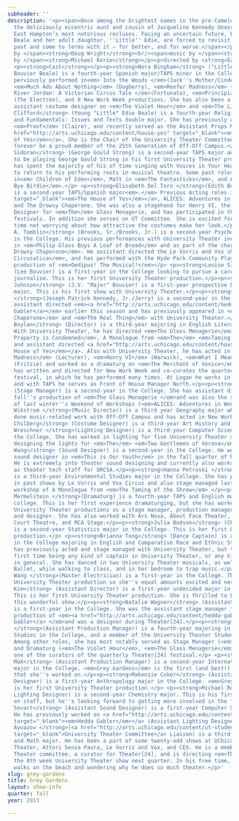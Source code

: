 ```yaml
---
subheader: ''
description: '<p><span>Once among the brightest names in the pre-Camelot social register,
  the deliciously eccentric aunt and cousin of Jacqueline Kennedy Onassis are now
  East Hampton’s most notorious recluses. Facing an uncertain future, Edith Bouvier
  Beale and her adult daughter, ''Little'' Edie, are forced to revisit their storied
  past and come to terms with it – for better, and for worse.</span></p> <p><span>book
  by </span><strong>Doug Wright</strong><br/><span>music by </span><strong>Scott Frankel</strong><br/><span>lyrics
  by </span><strong>Michael Korie</strong></p><p>directed by <strong>Éamon Boylan</strong></p>
  <p><strong>Cast</strong></p><p><strong>Nora Bingham</strong> ("Little" Edie Beale/Edith
  Bouvier Beale) is a fourth-year Spanish major/TAPS minor in the College. She has
  perviously performed in<em> Into the Woods </em>(Jack''s Mother/Cinderella''s Mother),
  <em>Much Ado About Nothing</em> (Dogberry), <em>Reefer Madness</em> (Sally), <em>The
  River Jordan: A Victorian Circus Tale </em>(Fortunata), <em>Principia Circusatica</em>
  (The Electron), and 8 New Work Week productions. She has also been a makeup and
  assistant costume designer on <em>The Violet Hour</em> and <em>The Lion in Winter</em>.</p><p><strong>Hilary
  Clifford</strong> (Young "Little" Edie Beale) is a fourth-year Religious Studies
  and Fundamentals: Issues and Texts double major. She has previously appeared in
  <em>Proof</em> (Claire), and recently served as the Assistant Props Master for <a
  href="http://arts.uchicago.edu/content/house-yes" target="_blank"><em>The House
  of Yes</em></a>. She is the Chair of the University Theater Committee, and will
  forever be a proud member of the 25th Generation of Off-Off Campus.</p><p><strong>Nicholas
  Sidoran</strong> (George Gould Strong) is a second-year TAPS major and is thrilled
  to be playing George Gould Strong in his first University Theater production! He
  has spent the majority of his of time singing with Voices in Your Head and is glad
  to return to his performing roots in musical theatre. Some past roles include Adam
  in<em> Children of Eden</em>, Matt in <em>The Fantasticks</em>, and Albert in <em>Bye
  Bye Birdie</em>.</p> <p><strong>Elisabeth Del Toro </strong>(Edith Bouvier Beale)
  is a second-year TAPS/Spanish major<em>.</em> Previous Acting roles include <a href="http://arts.uchicago.edu/content/house-yes"
  target="_blank"><em>The House of Yes</em></a>, ALICES: Adventures in Wonderland,
  and The Drowsy Chaperone. She was also a stagehand for Henry VI, the Assistant Sound
  Designer for <em>The</em> Glass Menagerie, and has participated in three Theater[24]
  festivals. In addition she serves on UT Committee. She is excited for her first
  time not worrying about how attractive the costumes make her look.</p> <p><strong>David
  A. Tomblin</strong> (Brooks, Sr./Brooks, Jr.) is a second-year Psychology major
  in the College. His previous performances with University Theater include the Baker
  in <em>Philip Glass Buys A Loaf of Bread</em> and as part of the chorus in <em>The
  Drowsy Chaperone</em>. He assistant directed the Le Vorris and Vox show, <em>Principia
  Circusatica</em>, and has performed with the Hyde Park Community Players in their
  production of <em>Oedipus! The Musical!</em></p> <p><strong>Louise Simpson</strong>
  (Lee Bouvier) is a first-year in the College looking to pursue a career in broadcast
  journalism. This is her first University Theater production.</p><p><strong>Adam
  Johnson</strong> (J.V. "Major" Bouvier) is a first-year prospective Biochemistry
  major. This is his first show with University Theater.</p><p><strong>Michael Findley
  </strong>(Joseph Patrick Kennedy, Jr./Jerry) is a second-year in the College. He
  assistant directed <em><a href="http://arts.uchicago.edu/content/hedda-gabler" target="_blank">Hedda
  Gabler</a></em> earlier this season and has previously appeared in <em>The Drowsy
  Chaperone</em> and <em>The Real Thing</em> with University Theater.</p> <p><strong>Staff</strong></p><p><strong>Éamon
  Boylan</strong> (Director) is a third-year majoring in English Literature and TAPS.
  With University Theater, he has directed <em>The Glass Menagerie</em>, <em>This
  Property is Condemned</em>, A Monologue from <em>The</em> <em>Taming of the Shrew</em>,
  and assistant directed <a href="http://arts.uchicago.edu/content/house-yes" target="_blank"><em>The
  House of Yes</em></a>. Also with University Theater, he has acted in <em>Reefer
  Madness</em> (Lecturer), <em>Henry VI</em> (Warwick), <em>What I Meant Was</em>
  (Fritzie) and worked as a dramaturg on <em>The Merchant of Venice</em>. He also
  has written and directed for New Work Week and co-curates the quarterly Theater[24]
  festival, in which he has performed many times. At Logan he works in the Box Office
  and with TAPS he serves as Front of House Manager North.</p><p><strong>Vanessa Farrante</strong>
  (Stage Manager) is a second-year in the College. She has assistant directed last
  fall''s production of <em>The Glass Menagerie </em>and was also the stage manager
  of last winter''s Weekend of Workshops (<em>ALICES: Adventures in Wonderland</em>).</p><p><strong>Alexander
  Wikstrom </strong>(Music Director) is a third year Geography major who has previously
  done music-related work with Off-Off Campus and has acted in New Work Week.</p><p><strong>Marisa
  Chilberg</strong> (Costume Designer) is a third-year Art History and TAPS major.</p><p><strong>Sammi
  Wreschner </strong>(Lighting Designer) is a third-year Computer Science major in
  the College. She has worked in lighting for five University Theater shows, including
  designing the lights for <em>The</em> <em>Two Gentlemen of Verona</em>.</p> <p><strong>Li
  Wang</strong> (Sound Designer) is a second-year in the College. He worked as assistant
  sound designer in <em>This is Our Youth</em> in the fall quarter of his first year.
  He is extremely into theater sound designing and currently also works on campus
  as theater tech staff for ORCSA.</p><p><strong>Hanna Petroski </strong>(Props Designer)
  is a third-year Environmental Studies major in the College. She has previously appeared
  in past shows by Le Vorris and Vox Circus and also stage managed last quarter''s
  workshop of A Monologue from <em>The Taming of the Shrew</em>.</p><p><strong>Jamie
  Mermelstein </strong>(Dramaturg) is a fourth-year TAPS and English major in the
  college. This is her first experience dramaturging, but she has worked on ten previous
  University Theater productions as a stage manager, production manager, director,
  and designer. She has also worked with Ars Nova, About Face Theater, Teatro Vista,
  Court Theatre, and MCA Stage.</p><p><strong>Julia Bodson</strong> (Choreographer)
  is a second-year Statistics major in the College. This is her first University Theater
  production.</p> <p><strong>Brianna Tong</strong> (Dance Captain) is a third-year
  in the College majoring in English and Comparative Race and Ethnic Studies. She
  has previously acted and stage managed with University Theater, but this is her
  first time being any kind of captain in University Theater, or any kind of captain
  in general. She has danced in two University Theater musicals, as well as in University
  Ballet, while walking to class, and in her bedroom to trap music.</p><p><strong>Tiffany
  Wang </strong>(Master Electrician) is a first-year in the College. This is her first
  University Theater production so she''s equal amounts excited and nervous!</p><p><strong>Sarah
  Kim</strong> (Assistant Director) is a first-year undecided major in the College.
  This is her first University Theater production. She is thrilled to be a part of
  this wonderful show.</p><p><strong>Natalie Wagner</strong> (Assistant Stage Manager)
  is a first-year in the College. She was the assistant stage manager for this quarter''s
  production of <em><a href="http://arts.uchicago.edu/content/hedda-gabler" target="_blank">Hedda
  Gabler</a> </em>and was a designer during Theater[24].</p><p><strong>Isabel Sen
  </strong>(Assistant Production Manager) is a fourth-year majoring in Public Policy
  Studies in the College, and a member of the University Theater Student Committee.
  Among other roles, she has most notably served as Stage Manager (<em>Reefer Madness</em>)
  and Dramaturg (<em>The Violet Hour</em>, <em>The Glass Menagerie</em>), and is also
  one of the curators of the quarterly Theater[24] festival.</p> <p><strong>Rebecca
  Mak</strong> (Assistant Production Manager) is a second-year International Studies
  major in the College. <em>Grey Gardens</em> is the first (and best!) theater production
  that she''s worked on.</p><p><strong>Makenzie Coker</strong> (Assistant Costume
  Designer) is a first-year Anthropology major in the College. <em>Grey Gardens</em>
  is her first University Theater production.</p> <p><strong>Michael Roy </strong>(Assistant
  Lighting Designer) is a second-year Chemistry major. This is his first production
  on staff, but he''s looking forward to getting more involved in the future.</p><p><strong>Jacob
  Sevart</strong> (Assistant Sound Designer) is a first-year Computer Science major.
  He has previously worked on <a href="http://arts.uchicago.edu/content/hedda-gabler"
  target="_blank"><em>Hedda Gabler</em></a> (Assistant Lighting Designer).</p><p><strong>Sasha
  Ayvazov </strong>(<a href="http://arts.uchicago.edu/content/ut-student-committee"
  target="_blank">University Theater Committee</a> Liaison) is a third-year English
  and Math major. He has been a part of some twenty-odd shows at UChicago, with University
  Theater, Attori Senza Paura, Le Vorris and Vox, and CES. He is a member of University
  Theater committee, a curator for Theater[24], and is directing <em>The Clean House</em>,
  the 8th week University Theater show next quarter. In his free time, he likes long
  walks on the beach and wondering why he does so much theater.</p>'
slug: grey-gardens
title: Grey Gardens
layout: show-info
quarter: fall
year: 2013

---
```

